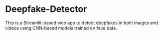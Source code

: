 # Deepfake-Detector
This is a Streamlit-based web app to detect deepfakes in both images and videos using CNN-based models trained on face data.
